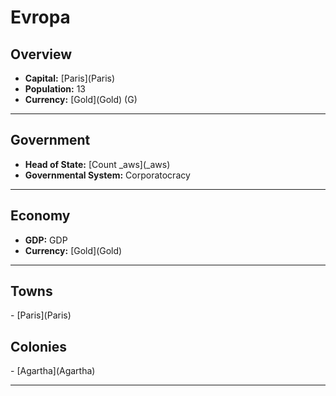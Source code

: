 # <!--NAME-->Evropa<!--NAME-->

## Overview

- **Capital:** [<!--CAPITAL-->Paris<!--CAPITAL-->](<!--CAPITAL-->Paris<!--CAPITAL-->)
- **Population:** <!--POPULATION-->13<!--POPULATION-->
- **Currency:** [<!--CURRENCY-->Gold<!--CURRENCY-->](<!--CURRENCY-->Gold<!--CURRENCY-->) (<!--CURRENCY_ABV-->G<!--CURRENCY_ABV-->)

---

## Government

- **Head of State:** [<!--LEADER_TITLE-->Count _aws<!--LEADER_TITLE-->](<!--LEADER-->_aws<!--LEADER-->)
- **Governmental System:** <!--GOVERNMENT-->Corporatocracy<!--GOVERNMENT-->

---

## Economy

- **GDP:** <!--GDP-->GDP<!--GDP-->
- **Currency:** [<!--CURRENCY-->Gold<!--CURRENCY-->](<!--CURRENCY-->Gold<!--CURRENCY-->)

---

## Towns

<!--TOWNS-->- [Paris](Paris)<!--TOWNS-->

## Colonies

<!--COLONIES-->- [Agartha](Agartha)<!--COLONIES-->

---